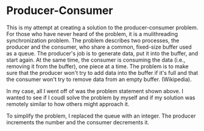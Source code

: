 # Producer-Consumer
This is my attempt at creating a solution to the producer-consumer problem. For those who have never heard of the problem, it is a mulithreading synchronization problem. The problem describes two processes, the producer and the consumer, who share a common, fixed-size buffer used as a queue. The producer's job is to generate data, put it into the buffer, and start again. At the same time, the consumer is consuming the data (i.e., removing it from the buffer), one piece at a time. The problem is to make sure that the producer won't try to add data into the buffer if it's full and that the consumer won't try to remove data from an empty buffer. (Wikipedia).

In my case, all I went off of was the problem statement shown above. I wanted to see if I coudl solve the problem by myself and if my solution was remotely similar to how others might approach it.

To simplify the problem, I replaced the queue with an integer. The producer increments the number and the consumer decrements it.
